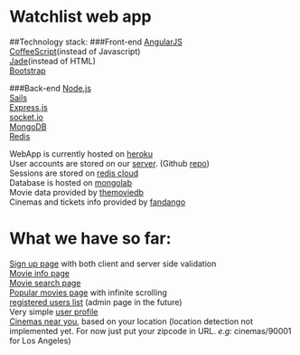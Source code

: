 Watchlist web app
================

##Technology stack:
###Front-end
[AngularJS](http://angularjs.org)  
[CoffeeScript](http://coffeescript.org)(instead of Javascript)  
[Jade](http://jade-lang.com)(instead of HTML)  
[Bootstrap](http://getbootstrap.com)  

###Back-end
[Node.js](http://nodejs.org)  
[Sails](http://sailsjs.org)  
[Express.js](http://expressjs.com)  
[socket.io](http://socket.io)  
[MongoDB](http://www.mongodb.org)  
[Redis](http://redis.io)  

WebApp is currently hosted on [heroku](http://watchlist-webapp.herokuapp.com/#/)  
User accounts are stored on our [server](http://watchlist-app-server.herokuapp.com/user). (Github [repo](https://github.com/Watchlist-App/watchlist-server))  
Sessions are stored on [redis cloud](http://redis-cloud.com)  
Database is hosted on [mongolab](https://mongolab.com)  
Movie data provided by [themoviedb](http://hemoviedb.org)  
Cinemas and tickets info provided by [fandango](http://fandango.com)


What we have so far:
================================
[Sign up page](http://watchlist-webapp.herokuapp.com/#/signup) with both client and server side validation  
[Movie info page](http://watchlist-webapp.herokuapp.com/#/movie/100)  
[Movie search page](http://watchlist-webapp.herokuapp.com/#/search)  
[Popular movies page](http://watchlist-webapp.herokuapp.com/#/movies) with infinite scrolling  
[registered users list](http://watchlist-webapp.herokuapp.com/#/users) (admin page in the future)  
Very simple [user profile](http://watchlist-webapp.herokuapp.com/#/profile/52813effd528cc9e87000001)  
[Cinemas near you](http://watchlist-webapp.herokuapp.com/#/cinemas/90210), based on your location (location detection not implemented yet. For now just put your zipcode in URL. *e.g:* cinemas/90001 for Los Angeles)
